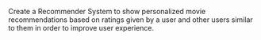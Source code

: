 Create a Recommender System to show personalized movie recommendations 
based on ratings given by a user and other users similar to them in order 
to improve user experience.
